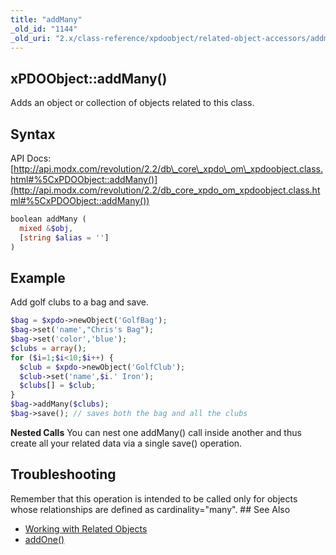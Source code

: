 ```yaml
---
title: "addMany"
_old_id: "1144"
_old_uri: "2.x/class-reference/xpdoobject/related-object-accessors/addmany"
---
```


## xPDOObject::addMany()

 Adds an object or collection of objects related to this class.

## Syntax

 API Docs: [http://api.modx.com/revolution/2.2/db\_core\_xpdo\_om\_xpdoobject.class.html#%5CxPDOObject::addMany()](http://api.modx.com/revolution/2.2/db_core_xpdo_om_xpdoobject.class.html#%5CxPDOObject::addMany())

 ``` php 
boolean addMany (
   mixed &$obj,
   [string $alias = '']
)
```

## Example

 Add golf clubs to a bag and save.

 ``` php 
$bag = $xpdo->newObject('GolfBag');
$bag->set('name',"Chris's Bag");
$bag->set('color','blue');
$clubs = array();
for ($i=1;$i<10;$i++) {
   $club = $xpdo->newObject('GolfClub');
   $club->set('name',$i.' Iron');
   $clubs[] = $club;
}
$bag->addMany($clubs);
$bag->save(); // saves both the bag and all the clubs
```

 **Nested Calls** You can nest one addMany() call inside another and thus create all your related data via a single save() operation.

## Troubleshooting

 Remember that this operation is intended to be called only for objects whose relationships are defined as cardinality="many". ## See Also

- [Working with Related Objects](xpdo/getting-started/using-your-xpdo-model/working-with-related-objects "Working with Related Objects")
- [addOne()](xpdo/class-reference/xpdoobject/related-object-accessors/addone)